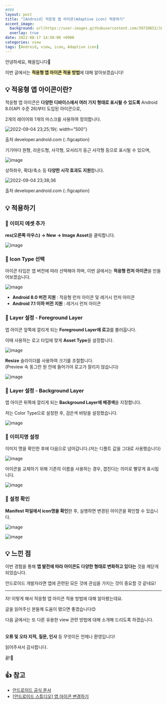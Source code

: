 ```yaml
---
#096
layout: post
title: "[Android] 적응형 앱 아이콘(Adaptive icon) 적용하기"
accent_image:
  background: url(https://user-images.githubusercontent.com/39720852/188318519-8f404e64-0c7d-4bd1-97ac-d37b6dd78360.gif) center/cover
  overlay: true
date: 2022-08-17 14:50:00 +0900
categories: view
tags: [Android, view, icon, Adaptive icon]
---
```


안녕하세요, 해을입니다🦖

이번 글에서는 <span style="background-color:#fff5b1">**적응형 앱 아이콘 적용 방법**</span>에 대해 알아보겠습니다!

## 💡 적응형 앱 아이콘이란?

적응형 앱 아이콘은 **다양한 디바이스에서 여러 가지 형태로 표시될 수 있도록** Android 8.0(API 수준 26)부터 도입된 아이콘으로,

2개의 레이어와 1개의 마스크를 사용하여 정의합니다.

![2022-09-04 23;25;19](https://user-images.githubusercontent.com/39720852/188318519-8f404e64-0c7d-4bd1-97ac-d37b6dd78360.gif){: width="500"}

출처 developer.android.com
{:.figcaption}

기기마다 원형, 라운드형, 사각형, 모서리가 둥근 사각형 등으로 표시될 수 있으며,

![image](https://user-images.githubusercontent.com/39720852/188319790-baf84e13-a253-4b27-8490-7b9980ad3608.png)

상하좌우, 확대/축소 등 **다양한 시각 효과도 지원**합니다.

![2022-09-04 23;38;36](https://user-images.githubusercontent.com/39720852/188319098-53e6b3fc-3647-46a8-bd2f-aa03177d4bac.gif)

출처 developer.android.com
{:.figcaption}

## 💡 적용하기

### 🥨 이미지 에셋 추가

**res(오른쪽 마우스) -> New -> Image Asset**을 클릭합니다.

![image](https://user-images.githubusercontent.com/39720852/185045208-7c840296-6886-485d-97c7-51b6399b75dc.png)

### 🥨 Icon Type 선택

아이콘 타입은 앱 버전에 따라 선택해야 하며, 이번 글에서는 **적응형 런처 아이콘**을 만들어보겠습니다.

![image](https://user-images.githubusercontent.com/39720852/185045562-24b464a3-9449-4134-95c2-99f58bf62d8a.png)

* **Android 8.0 버전 지원** : 적응형 런처 아이콘 및 레거시 런처 아이콘
* **Android 7.1 이하 버전 지원** : 레거시 런처 아이콘

### 🥨 Layer 설정 - Foreground Layer

앱 아이콘 앞쪽에 깔리게 되는 **Foreground Layer에 로고**를 불러옵니다.

이때 사용하는 로고 타입에 맞게 **Asset Type**을 설정합니다.

![image](https://user-images.githubusercontent.com/39720852/185058621-659dbeba-46e8-423e-9361-5c64458685a0.png)

**Resize** 슬라이더를 사용하여 크기를 조절합니다.  
(Preview 속 동그란 원 안에 들어가야 로고가 잘리지 않습니다)

![image](https://user-images.githubusercontent.com/39720852/185058737-7746b401-8bd9-47d6-94f9-5cc6eea04b39.png)

### 🥨 Layer 설정 - Background Layer

앱 아이콘 뒤쪽에 깔리게 되는 **Background Layer에 배경색**을 지정합니다.

저는 Color Type으로 설정한 후, 검은색 바탕을 설정했습니다.

![image](https://user-images.githubusercontent.com/39720852/185062052-98531483-7d95-4280-9942-dda780f3f50e.png)

### 🥨 이미지명 설정

이미지 명을 확인한 후에 다음으로 넘어갑니다.(저는 디폴트 값을 그대로 사용했습니다)

![image](https://user-images.githubusercontent.com/39720852/185435868-59c3a94d-7d3b-4c7f-87de-19c969e81086.png)

아이콘을 교체하기 위해 기존의 이름을 사용하는 경우, 겹친다는 의미로 빨갛게 표시됩니다.

![image](https://user-images.githubusercontent.com/39720852/185435425-4319b045-64df-439c-826d-95e85878e47e.png)

### 🥨 설정 확인

**Manifest 파일에서 icon명을 확인**한 후, 실행하면 변경된 아이콘을 확인할 수 있습니다.

![image](https://user-images.githubusercontent.com/39720852/185436982-09b51789-6ae7-4906-b165-42bf68404169.png)

![image](https://user-images.githubusercontent.com/39720852/185441015-db900fb6-71dc-49a7-8432-464cce6b3b25.png)

## 💡 느낀 점

이번 경험을 통해 **앱 발전에 따라 아이콘도 다양한 형태로 변화하고 있다는** 것을 깨닫게 되었습니다.

안드로이드 개발자라면 앱에 관련된 모든 것에 관심을 가지는 것이 중요할 것 같네요!

---

자! 이렇게 해서 적응형 앱 아이콘 적용 방법에 대해 알아봤는데요.

글을 읽어주신 분들께 도움이 됐으면 좋겠습니다😊

다음 글에서는 또 다른 유용한 view 관련 방법에 대해 소개해 드리도록 하겠습니다.
<br/><br/><br/>
**오류 및 오타 지적, 질문, 인사** 등 무엇이든 언제나 환영입니다!

읽어주셔서 감사합니다.

끝!🦕
<br/>

## 👍 참고

- [안드로이드 공식 문서](https://developer.android.com/studio/write/image-asset-studio?authuser=1#create-adaptive)
- [[안드로이드 스튜디오] 앱 아이콘 변경하기](https://codenet.tistory.com/29)
